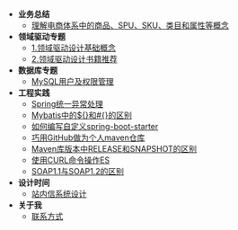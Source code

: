 * **业务总结**
    * [理解电商体系中的商品、SPU、SKU、类目和属性等概念](blogs/2019/3/3/article_2/)
* **领域驱动专题**
    * [1.领域驱动设计基础概念](blogs/2019/3/5/article_1/)
    * [2.领域驱动设计书籍推荐](blogs/2019/3/5/article_2/)
* **数据库专题**
    * [MySQL用户及权限管理](blogs/2019/3/3/article_1/)
* **工程实践**
    * [Spring统一异常处理](blogs/2019/3/5/article_3/)
    * [Mybatis中的${}和#{}的区别](blogs/2019/3/3/article_4/)
    * [如何编写自定义spring-boot-starter](blogs/how-to-customize-spring-boot-starter.md)
    * [巧用GitHub做为个人maven仓库](blogs/use-github-for-own-maven-repository.md)
    * [Maven库版本中RELEASE和SNAPSHOT的区别](blogs/the-difference-between-release-and-snapshot-in-the-maven-library-version.md)
    * [使用CURL命令操作ES](blogs/use-curl-operate-elasticsearch.md)
    * [SOAP1.1与SOAP1.2的区别](blogs/the-difference-between-soap1.1-and-soap1.2.md)
* **设计时间**
    * [站内信系统设计](blogs/2019/3/3/article_3/)
* **关于我**
    * [联系方式](blogs/about-me.md)